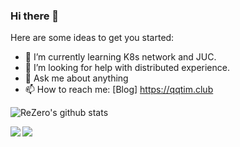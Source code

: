 ### Hi there 👋


Here are some ideas to get you started:

- 🌱 I’m currently learning K8s network and JUC.
- 🤔 I’m looking for help with distributed experience.
- 💬 Ask me about anything
- 📫 How to reach me: [Blog] https://qqtim.club


![ReZero's github stats](https://github-readme-stats.vercel.app/api?username=rezeros&show_icons=true&title_color=fff&icon_color=79ff97&text_color=9f9f9f&bg_color=151515)


<a href="https://github.com/rezeros/zerobox">
  <img align="left" src="https://github-readme-stats.vercel.app/api/pin/?username=rezeros&repo=zerobox" />
</a>
<a href="https://github.com/rezeros/zerobox">
  <img align="left" src="https://github-readme-stats.vercel.app/api/pin/?username=rezeros&repo=leetcode" />
</a>



